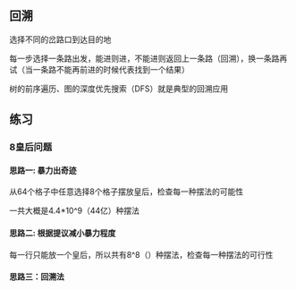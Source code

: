 ## 回溯

选择不同的岔路口到达目的地

每一步选择一条路出发，能进则进，不能进则返回上一条路（回溯），换一条路再试（当一条路不能再前进的时候代表找到一个结果）

树的前序遍历、图的深度优先搜索（DFS）就是典型的回溯应用





## 练习

### 8皇后问题

#### 思路一: 暴力出奇迹

从64个格子中任意选择8个格子摆放皇后，检查每一种摆法的可能性

一共大概是4.4*10^9（44亿）种摆法



#### 思路二: 根据提议减小暴力程度

每一行只能放一个皇后，所以共有8^8（）种摆法，检查每一种摆法的可行性



#### 思路三：回溯法
